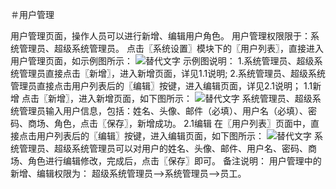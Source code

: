 ＃用户管理

用户管理页面，操作人员可以进行新增、编辑用户角色。
用户管理权限限于：系统管理员、超级系统管理员。
点击〖系统设置〗模块下的〖用户列表〗，直接进入用户管理页面，如示例图所示：
![替代文字](https://wt-prj.oss.aliyuncs.com/bb29cc203f8f4843a1487df5979023c2/49fc1cad-1f71-469e-8464-b8d35263440a.png)
示例图说明：
1.系统管理员、超级系统管理员直接点击〖新增〗，进入新增页面，详见1.1说明;
2.系统管理员、超级系统管理员直接点击用户列表后的〖编辑〗按键，进入编辑页面，详见2.1说明；
1.1新增
点击〖新增〗，进入新增页面，如下图所示：
![替代文字](https://wt-prj.oss.aliyuncs.com/bb29cc203f8f4843a1487df5979023c2/e0717e9c-1b6c-48d2-9ec8-cb08421bdb72.png)
系统管理员、超级系统管理员输入用户信息，包括：姓名、头像、邮件（必填）、用户名（必填）、密码、商场、角色，点击〖保存〗，新增成功。
2.1编辑
在〖用户列表〗页面中，直接点击用户列表后的〖编辑〗按键，进入编辑页面，如下图所示：
![替代文字](https://wt-prj.oss.aliyuncs.com/bb29cc203f8f4843a1487df5979023c2/3508deb7-fe71-4d9b-95c5-6bbbb50dd607.png)
系统管理员、超级系统管理员可以对用户的姓名、头像、邮件、用户名、密码、商场、角色进行编辑修改，完成后，点击〖保存〗即可。
备注说明：
用户管理中的新增、编辑权限为：
超级系统管理员——>系统管理员——>员工。